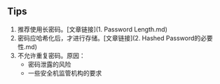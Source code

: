 ## Tips

1. 推荐使用长密码。[文章链接](1. Password Length.md)
2. 密码应哈希化后，才进行存储。[文章链接](2. Hashed Password的必要性.md)
3. 不允许重复密码。原因：
   - 密码泄露的风险
   - 一些安全机监管机构的要求
